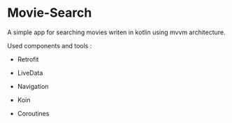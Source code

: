 # Movie-Search
A simple app for searching movies writen in kotlin using mvvm architecture.

Used components and tools :

* Retrofit

* LiveData

* Navigation 

* Koin

* Coroutines
